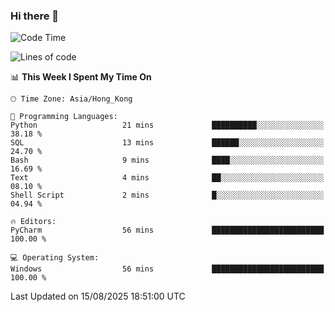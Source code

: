 ### Hi there 👋

<!--
**RoiexLee/RoiexLee** is a ✨ _special_ ✨ repository because its `README.md` (this file) appears on your GitHub profile.

Here are some ideas to get you started:

- 🔭 I’m currently working on ...
- 🌱 I’m currently learning ...
- 👯 I’m looking to collaborate on ...
- 🤔 I’m looking for help with ...
- 💬 Ask me about ...
- 📫 How to reach me: ...
- 😄 Pronouns: ...
- ⚡ Fun fact: ...
-->

<!--START_SECTION:waka-->
![Code Time](http://img.shields.io/badge/Code%20Time-1%2C210%20hrs%2039%20mins-blue)

![Lines of code](https://img.shields.io/badge/From%20Hello%20World%20I%27ve%20Written-41.6%20thousand%20lines%20of%20code-blue)

📊 **This Week I Spent My Time On** 

```text
🕑︎ Time Zone: Asia/Hong_Kong

💬 Programming Languages: 
Python                   21 mins             ██████████░░░░░░░░░░░░░░░   38.18 % 
SQL                      13 mins             ██████░░░░░░░░░░░░░░░░░░░   24.70 % 
Bash                     9 mins              ████░░░░░░░░░░░░░░░░░░░░░   16.69 % 
Text                     4 mins              ██░░░░░░░░░░░░░░░░░░░░░░░   08.10 % 
Shell Script             2 mins              █░░░░░░░░░░░░░░░░░░░░░░░░   04.94 % 

🔥 Editors: 
PyCharm                  56 mins             █████████████████████████   100.00 % 

💻 Operating System: 
Windows                  56 mins             █████████████████████████   100.00 % 
```


 Last Updated on 15/08/2025 18:51:00 UTC
<!--END_SECTION:waka-->

